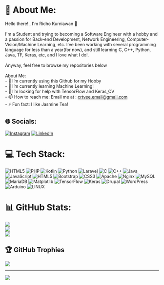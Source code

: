 # 💫 About Me:
Hello there! , I'm Ridho Kurniawan 👋<br><br>I'm a Student and trying to becoming a Software Engineer with a hobby and a passion for Back-end Development, Network Engineering, Computer-Vision/Machine Learning, etc. I've been working with several programming language for less than a year(for now), and still learning C, C++, Python, Java, TF, Keras, etc, and I love what I do!. <br><br>Anyway, feel free to browse my repositories below<br><br>About Me:<br>- 🔭 I’m currently using this Github for my Hobby<br>- 🌱 I’m currently learning Machine Learning! <br>- 🤔 I’m looking for help with TensorFlow and Keras_CV<br>- 📫 How to reach me: Email me at : crtvee.email@gmail.com<br>- ⚡ Fun fact: I like Jasmine Tea!<br>


## 🌐 Socials:
[![Instagram](https://img.shields.io/badge/Instagram-%23E4405F.svg?logo=Instagram&logoColor=white)](https://instagram.com/Maxwell726) [![LinkedIn](https://img.shields.io/badge/LinkedIn-%230077B5.svg?logo=linkedin&logoColor=white)](https://linkedin.com/in/ridho-kurniawan-u) 

# 💻 Tech Stack:
 ![HTML5](https://img.shields.io/badge/html5-%23E34F26.svg?style=for-the-badge&logo=html5&logoColor=white) ![PHP](https://img.shields.io/badge/php-%23777BB4.svg?style=for-the-badge&logo=php&logoColor=white) ![Kotlin](https://img.shields.io/badge/kotlin-%237F52FF.svg?style=for-the-badge&logo=kotlin&logoColor=white) ![Python](https://img.shields.io/badge/python-3670A0?style=for-the-badge&logo=python&logoColor=ffdd54) ![Laravel](https://img.shields.io/badge/laravel-%23FF2D20.svg?style=for-the-badge&logo=laravel&logoColor=white) ![C](https://img.shields.io/badge/c-%2300599C.svg?style=for-the-badge&logo=c&logoColor=white) ![C++](https://img.shields.io/badge/c++-%2300599C.svg?style=for-the-badge&logo=c%2B%2B&logoColor=white) ![Java](https://img.shields.io/badge/java-%23ED8B00.svg?style=for-the-badge&logo=openjdk&logoColor=white) ![JavaScript](https://img.shields.io/badge/javascript-%23323330.svg?style=for-the-badge&logo=javascript&logoColor=%23F7DF1E) ![HTML5](https://img.shields.io/badge/html5-%23E34F26.svg?style=for-the-badge&logo=html5&logoColor=white) ![Bootstrap](https://img.shields.io/badge/bootstrap-%238511FA.svg?style=for-the-badge&logo=bootstrap&logoColor=white) ![CSS3](https://img.shields.io/badge/css3-%231572B6.svg?style=for-the-badge&logo=css3&logoColor=white) ![Apache](https://img.shields.io/badge/apache-%23D42029.svg?style=for-the-badge&logo=apache&logoColor=white) ![Nginx](https://img.shields.io/badge/nginx-%23009639.svg?style=for-the-badge&logo=nginx&logoColor=white) ![MySQL](https://img.shields.io/badge/mysql-%2300000f.svg?style=for-the-badge&logo=mysql&logoColor=white) ![MariaDB](https://img.shields.io/badge/MariaDB-003545?style=for-the-badge&logo=mariadb&logoColor=white) ![Matplotlib](https://img.shields.io/badge/Matplotlib-%23ffffff.svg?style=for-the-badge&logo=Matplotlib&logoColor=black) ![TensorFlow](https://img.shields.io/badge/TensorFlow-%23FF6F00.svg?style=for-the-badge&logo=TensorFlow&logoColor=white) ![Keras](https://img.shields.io/badge/Keras-%23D00000.svg?style=for-the-badge&logo=Keras&logoColor=white) ![Drupal](https://img.shields.io/badge/drupal-%230678BE.svg?style=for-the-badge&logo=drupal&logoColor=white) ![WordPress](https://img.shields.io/badge/WordPress-%23117AC9.svg?style=for-the-badge&logo=WordPress&logoColor=white) ![Arduino](https://img.shields.io/badge/-Arduino-00979D?style=for-the-badge&logo=Arduino&logoColor=white) ![LINUX](https://img.shields.io/badge/Linux-FCC624?style=for-the-badge&logo=linux&logoColor=black)
# 📊 GitHub Stats:
![](https://github-readme-stats.vercel.app/api?username=Xserve11&theme=dark&hide_border=false&include_all_commits=false&count_private=false)<br/>
![](https://github-readme-streak-stats.herokuapp.com/?user=Xserve11&theme=dark&hide_border=false)<br/>
![](https://github-readme-stats.vercel.app/api/top-langs/?username=Xserve11&theme=dark&hide_border=false&include_all_commits=false&count_private=false&layout=compact)

## 🏆 GitHub Trophies
![](https://github-profile-trophy.vercel.app/?username=Xserve11&theme=radical&no-frame=false&no-bg=true&margin-w=4)

---
[![](https://visitcount.itsvg.in/api?id=Xserve11&icon=8&color=7)](https://visitcount.itsvg.in)

<!-- Proudly created with GPRM ( https://gprm.itsvg.in ) -->
